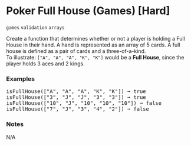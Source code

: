 # Poker Full House (Games) [Hard]

`games`  `validation` `arrays` 

Create a function that determines whether or not a player is holding a Full House in their hand. A hand is represented as an array of 5 cards. A full house is defined as a pair of cards and a three-of-a-kind. <br/>
To illustrate: `["A", "A", "A", "K", "K"]` would be a **Full House**, since the player holds 3 aces and 2 kings.

### Examples

<pre>
isFullHouse(["A", "A", "A", "K", "K"]) ➞ true
isFullHouse(["3", "J", "J", "3", "3"]) ➞ true
isFullHouse(["10", "J", "10", "10", "10"]) ➞ false
isFullHouse(["7", "J", "3", "4", "2"]) ➞ false
</pre>

### Notes
N/A